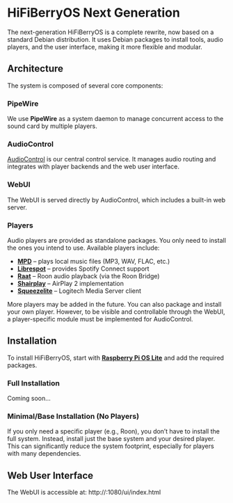 # HiFiBerryOS Next Generation

The next-generation HiFiBerryOS is a complete rewrite, now based on a standard Debian distribution. It uses Debian packages to install tools, audio players, and the user interface, making it more flexible and modular.

## Architecture

The system is composed of several core components:

### PipeWire

We use **PipeWire** as a system daemon to manage concurrent access to the sound card by multiple players.

### AudioControl

[AudioControl](https://github.com/hifiberry/acr) is our central control service. It manages audio routing and integrates with player backends and the web user interface.

### WebUI

The WebUI is served directly by AudioControl, which includes a built-in web server.

### Players

Audio players are provided as standalone packages. You only need to install the ones you intend to use. Available players include:

- [**MPD**](https://www.musicpd.org/) – plays local music files (MP3, WAV, FLAC, etc.)
- [**Librespot**](https://github.com/librespot-org/librespot) – provides Spotify Connect support
- [**Raat**](https://roonlabs.com/) – Roon audio playback (via the Roon Bridge)
- [**Shairplay**](https://github.com/juhovh/shairplay) – AirPlay 2 implementation
- [**Squeezelite**](https://github.com/ralph-irving/squeezelite) – Logitech Media Server client

More players may be added in the future. You can also package and install your own player. However, to be visible and controllable through the WebUI, a player-specific module must be implemented for AudioControl.

## Installation

To install HiFiBerryOS, start with [**Raspberry Pi OS Lite**](https://www.raspberrypi.com/software/operating-systems/#raspberry-pi-os-legacy) and add the required packages.

### Full Installation

Coming soon...

### Minimal/Base Installation (No Players)

If you only need a specific player (e.g., Roon), you don’t have to install the full system. Instead, install just the base system and your desired player. This can significantly reduce the system footprint, especially for players with many dependencies.

## Web User Interface

The WebUI is accessible at: http://<device-ip>:1080/ui/index.html

